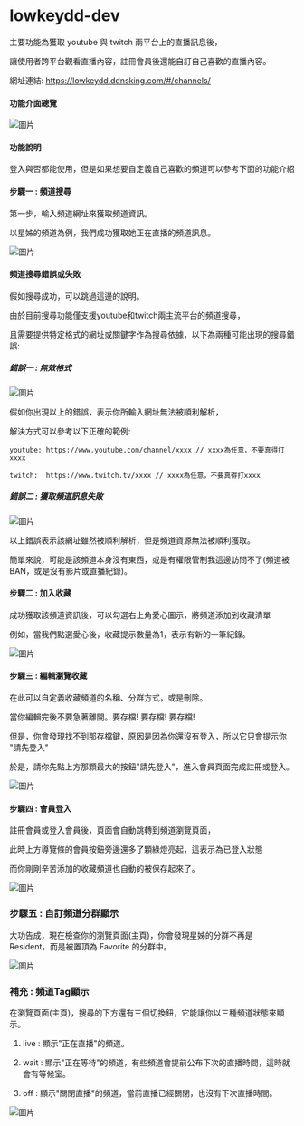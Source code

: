 # lowkeydd-dev

主要功能為獲取 youtube 與 twitch 兩平台上的直播訊息後，

讓使用者跨平台觀看直播內容，註冊會員後還能自訂自己喜歡的直播內容。 

網址連結: https://lowkeydd.ddnsking.com/#/channels/


<h4>功能介面總覽</h4>

![圖片](https://user-images.githubusercontent.com/23102035/128872000-f7777e91-3552-448f-a42d-c25de8e2dc30.png)

<h4>功能說明</h4>
<p>
  登入與否都能使用，但是如果想要自定義自己喜歡的頻道可以參考下面的功能介紹
</p>


<h4>步驟一 : 頻道搜尋</h4>
<p>
  第一步，輸入頻道網址來獲取頻道資訊。
  
  以星姊的頻道為例，我們成功獲取她正在直播的頻道訊息。
</p>

![圖片](https://user-images.githubusercontent.com/23102035/128879471-b9ea35b8-f609-49a2-8200-377711f88918.png)



<h4>頻道搜尋錯誤或失敗</h4>

<p>
  假如搜尋成功，可以跳過這邊的說明。
  
  由於目前搜尋功能僅支援youtube和twitch兩主流平台的頻道搜尋，
  
  且需要提供特定格式的網址或關鍵字作為搜尋依據，以下為兩種可能出現的搜尋錯誤:
</p>

<h5>錯誤一 : 無效格式</h5>

![圖片](https://user-images.githubusercontent.com/23102035/128882350-b229f0da-3f5b-4048-a5e0-75f23dbab2f8.png)

<p>
  假如你出現以上的錯誤，表示你所輸入網址無法被順利解析，
  
  解決方式可以參考以下正確的範例:
</p>

````
youtube: https://www.youtube.com/channel/xxxx // xxxx為任意，不要真得打xxxx

twitch:  https://www.twitch.tv/xxxx // xxxx為任意，不要真得打xxxx
````

<h5>錯誤二 : 獲取頻道訊息失敗</h5>

![圖片](https://user-images.githubusercontent.com/23102035/128882182-1342341f-3bf2-427f-a4af-97e7b386478f.png)

<p>
  以上錯誤表示該網址雖然被順利解析，但是頻道資源無法被順利獲取。 
  
  簡單來說，可能是該頻道本身沒有東西，或是有權限管制我這邊訪問不了(頻道被BAN，或是沒有影片或直播紀錄)。
</p>

<h4>步驟二 : 加入收藏</h4>

<p>
  成功獲取該頻道資訊後，可以勾選右上角愛心圖示，將頻道添加到收藏清單
  
  例如，當我們點選愛心後，收藏提示數量為1，表示有新的一筆紀錄。
</p>

![圖片](https://user-images.githubusercontent.com/23102035/128879506-526ff2d5-c520-4136-ac4a-5fbe48d301a0.png)

<h4>步驟三 : 編輯瀏覽收藏</h4>

<p>
  在此可以自定義收藏頻道的名稱、分群方式，或是刪除。
  
  當你編輯完後不要急著離開。要存檔! 要存檔! 要存檔! 
  
  但是，你會發現找不到那存檔鍵，原因是因為你還沒有登入，所以它只會提示你 "請先登入"
  
  於是，請你先點上方那顆最大的按鈕"請先登入"，進入會員頁面完成註冊或登入。
</p>

![圖片](https://user-images.githubusercontent.com/23102035/128887853-eb9a8580-c553-4928-aac2-b886d05c0a59.png)

<h4>步驟四 : 會員登入</h4>
<p>
  註冊會員或登入會員後，頁面會自動跳轉到頻道瀏覽頁面，
  
  此時上方導覽條的會員按鈕旁邊還多了顆綠燈亮起，這表示為已登入狀態
  
  而你剛剛辛苦添加的收藏頻道也自動的被保存起來了。
</p>

![圖片](https://user-images.githubusercontent.com/23102035/128879566-d40c0776-6eec-415c-a521-3dc5cafc4bce.png)

<h3>步驟五 : 自訂頻道分群顯示</h3>
<p>
  大功告成，現在檢查你的瀏覽頁面(主頁)，你會發現星姊的分群不再是 Resident，而是被置頂為 Favorite 的分群中。
</p>

![圖片](https://user-images.githubusercontent.com/23102035/128879590-ade82876-a692-4ad5-a2e7-bc55b82ef900.png)

<h3>補充 : 頻道Tag顯示</h3>
<p>
  在瀏覽頁面(主頁)，搜尋的下方還有三個切換鈕，它能讓你以三種頻道狀態來顯示。
  
  1) live : 顯示"正在直播"的頻道。
  
  2) wait : 顯示"正在等待"的頻道，有些頻道會提前公布下次的直播時間，這時就會有等候室。
  
  3) off  : 顯示"關閉直播"的頻道，當前直播已經關閉，也沒有下次直播時間。
  
</p>

![圖片](https://user-images.githubusercontent.com/23102035/128893817-a01a62a3-5822-49ad-bae9-e8fe9f40eead.png)


